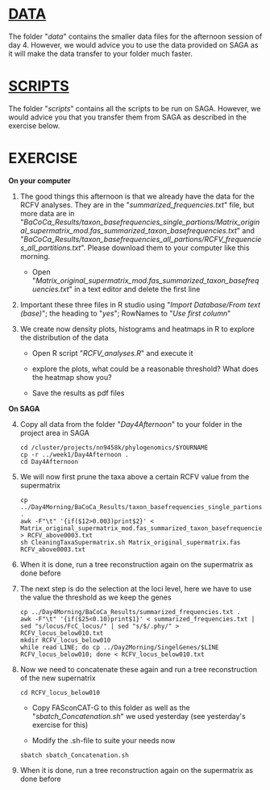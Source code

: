 # [DATA](data)
The folder "_data_" contains the smaller data files for the afternoon session of day 4. However, we would advice you to use the data provided on SAGA as it will make the data transfer to your folder much faster. 

# [SCRIPTS](scripts)
The folder "_scripts_" contains all the scripts to be run on SAGA. However, we would advice you that you transfer them from SAGA as described in the exercise below.

# EXERCISE
**On your computer**

1. The good things this afternoon is that we already have the data for the RCFV analyses. They are in the "_summarized_frequencies.txt_" file, but more data are in "_BaCoCa_Results/taxon_basefrequencies_single_partions/Matrix_original_supermatrix_mod.fas_summarized_taxon_basefrequencies.txt_" and "_BaCoCa_Results/taxon_basefrequencies_all_partions/RCFV_frequencies_all_partitions.txt_". Please download them to your computer like this morning.
	
	* Open "_Matrix_original_supermatrix_mod.fas_summarized_taxon_basefrequencies.txt_" in a text editor and delete the first line
	
2. Important these three files in R studio using "_Import Database/From text (base)_"; the heading to "_yes_"; RowNames to "_Use first column_"

3. We create now density plots, histograms and heatmaps in R to explore the distribution of the data

	* Open R script "_RCFV_analyses.R_" and execute it
	
	* explore the plots, what could be a reasonable threshold? What does the heatmap show you?
	
	* Save the results as pdf files

**On SAGA**

4. Copy all data from the folder "_Day4Afternoon_" to your folder in the project area in SAGA
	
	```
	cd /cluster/projects/nn9458k/phylogenomics/$YOURNAME
	cp -r ../week1/Day4Afternoon .
	cd Day4Afternoon
	```
	
5. We will now first prune the taxa above a certain RCFV value from the supermatrix
	
	```
	cp ../Day4Morning/BaCoCa_Results/taxon_basefrequencies_single_partions/Matrix_original_supermatrix_mod.fas_summarized_taxon_basefrequencies.txt .
	awk -F"\t" '{if($12>0.003)print$2}' < Matrix_original_supermatrix_mod.fas_summarized_taxon_basefrequencies.txt > RCFV_above0003.txt
	sh CleaningTaxaSupermatrix.sh Matrix_original_supermatrix.fas RCFV_above0003.txt
	```
	
6. When it is done, run a tree reconstruction again on the supermatrix as done before

7. The next step is do the selection at the loci level, here we have to use the value the threshold as we keep the genes
	
	```
	cp ../Day4Morning/BaCoCa_Results/summarized_frequencies.txt .
	awk -F"\t" '{if($25<0.10)print$1}' < summarized_frequencies.txt | sed "s/locus/FcC_locus/" | sed "s/$/.phy/" > RCFV_locus_below010.txt
	mkdir RCFV_locus_below010
	while read LINE; do cp ../Day2Morning/SingelGenes/$LINE RCFV_locus_below010; done < RCFV_locus_below010.txt
	```
	
8. Now we need to concatenate these again and run a tree reconstruction of the new supernatrix
	
	```
	cd RCFV_locus_below010
	```
	
	* Copy FASconCAT-G to this folder as well as the "_sbatch_Concatenation.sh_" we used yesterday (see yesterday's exercise for this) 
	
	* Modify the .sh-file to suite your needs now
	
	```
	sbatch sbatch_Concatenation.sh
	```
	
9. When it is done, run a tree reconstruction again on the supermatrix as done before

